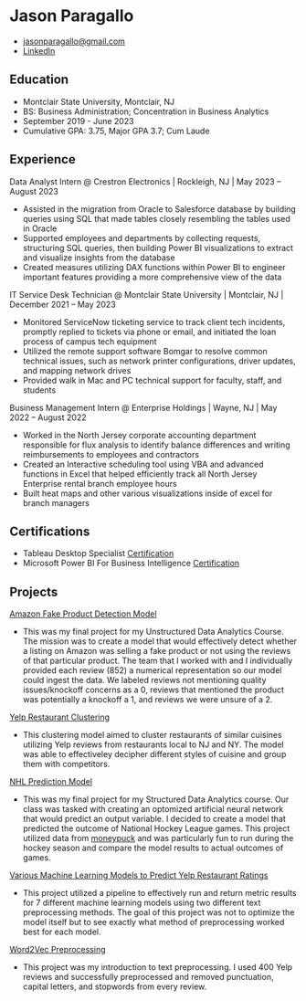 # Jason Paragallo
- jasonparagallo@gmail.com
- [LinkedIn](https://www.linkedin.com/in/jason-paragallo/)

## Education
- Montclair State University, Montclair, NJ
- BS: Business Administration; Concentration in Business Analytics
- September 2019 - June 2023
- Cumulative GPA: 3.75, Major GPA 3.7; Cum Laude

## Experience
Data Analyst Intern @ Crestron Electronics | Rockleigh, NJ | May 2023 – August 2023
- Assisted in the migration from Oracle to Salesforce database by building queries using SQL that made tables closely resembling the tables used in Oracle
- Supported employees and departments by collecting requests, structuring SQL queries, then building Power BI visualizations to extract and visualize insights from the database
- Created measures utilizing DAX functions within Power BI to engineer important features providing a more comprehensive view of the data

IT Service Desk Technician @ Montclair State University | Montclair, NJ | December 2021 – May 2023
- Monitored ServiceNow ticketing service to track client tech incidents, promptly replied to tickets via phone or email, and initiated the loan process of campus tech equipment
- Utilized the remote support software Bomgar to resolve common technical issues, such as network printer configurations, driver updates, and mapping network drives
- Provided walk in Mac and PC technical support for faculty, staff, and students

Business Management Intern @ Enterprise Holdings | Wayne, NJ | May 2022 – August 2022
- Worked in the North Jersey corporate accounting department responsible for flux analysis to identify balance differences and writing reimbursements to employees and contractors
- Created an Interactive scheduling tool using VBA and advanced functions in Excel that helped efficiently track all North Jersey Enterprise rental branch employee hours
- Built heat maps and other various visualizations inside of excel for branch managers

## Certifications
- Tableau Desktop Specialist [Certification](https://www.credly.com/badges/cf4bf743-45dc-409d-8784-00eecaf84855/public_url)
- Microsoft Power BI For Business Intelligence [Certification](https://udemy-certificate.s3.amazonaws.com/pdf/UC-6c9c8345-8352-4e01-b066-a167d1f86920.pdf)

## Projects
[Amazon Fake Product Detection Model](/assets/Amazon_Fake_Product_Model.ipynb)
- This was my final project for my Unstructured Data Analytics Course. The mission was to create a model that would effectively detect whether a listing on Amazon was selling a fake product or not using the reviews of that particular product. The team that I worked with and I individually provided each review (852) a numerical representation so our model could ingest the data. We labeled reviews not mentioning quality issues/knockoff concerns as a 0, reviews that mentioned the product was potentially a knockoff a 1, and reviews we were unsure of a 2.
    
[Yelp Restaurant Clustering](/assets/Clustering_Model.ipynb)
- This clustering model aimed to cluster restaurants of similar cuisines utilizing Yelp reviews from restaurants local to NJ and NY. The model was able to effectiveley decipher different styles of cuisine and group them with competitors.
  
[NHL Prediction Model](/assets/NHL_Prediction_Model.ipynb)
- This was my final project for my Structured Data Analytics course. Our class was tasked with creating an optomized artificial neural network that would predict an output variable. I decided to create a model that predicted the outcome of National Hockey League games. This project utilized data from [moneypuck](https://moneypuck.com/) and was particularly fun to run during the hockey season and compare the model results to actual outcomes of games.

[Various Machine Learning Models to Predict Yelp Restaurant Ratings](/assets/Preprocessing+LogisticRegression,SupportVectorMachine,DecisionTree,RandomForest,AdaBoost,NeuralNetwork,NaiveBayes.ipynb)
- This project utilized a pipeline to effectively run and return metric results for 7 different machine learning models using two different text preprocessing methods. The goal of this project was not to optimize the model itself but to see exactly what method of preprocessing worked best for each model.

[Word2Vec Preprocessing](/assets/Word2Vec_Model.ipynb)
- This project was my introduction to text preprocessing. I used 400 Yelp reviews and successfully preprocessed and removed punctuation, capital letters, and stopwords from every review.
